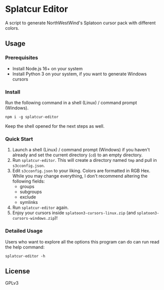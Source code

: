 # Splatcur Editor
A script to generate NorthWestWind's Splatoon cursor pack with different colors.

## Usage
### Prerequisites
- Install Node.js 16+ on your system
- Install Python 3 on your system, if you want to generate Windows cursors

### Install
Run the following command in a shell (Linux) / command prompt (Windows).
```
npm i -g splatcur-editor
```
Keep the shell opened for the next steps as well.

### Quick Start
1. Launch a shell (Linux) / command prompt (Windows) if you haven't already and set the current directory (`cd`) to an empty directory.
2. Run `splatcur-editor`. This will create a directory named `tmp` and pull in `s3cconfig.json`.
3. Edit `s3cconfig.json` to your liking. Colors are formatted in RGB Hex. While you may change everything, I don't recommend altering the following fields:
	- groups
	- subgroups
	- exclude
	- symlinks
4. Run `splatcur-editor` again.
5. Enjoy your cursors inside `splatoon3-cursors-linux.zip` (and `splatoon3-cursors-windows.zip`)!

### Detailed Usage
Users who want to explore all the options this program can do can run read the help command:
```
splatcur-editor -h
```

## License
GPLv3
